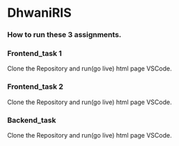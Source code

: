 # DhwaniRIS

### How to run these 3 assignments.


### Frontend_task 1
Clone the Repository and run(go live) html page  VSCode.


### Frontend_task 2
Clone the Repository and run(go live) html page  VSCode.

### Backend_task
Clone the Repository and run(go live) html page  VSCode.
